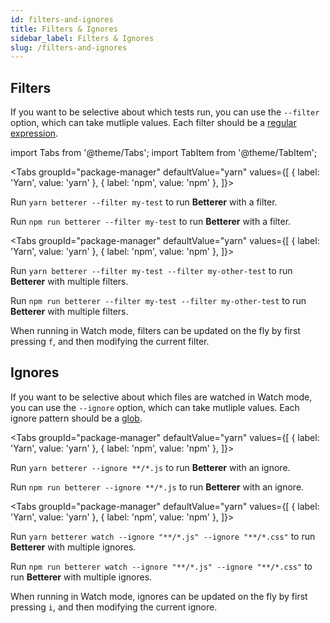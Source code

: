 ```yaml
---
id: filters-and-ignores
title: Filters & Ignores
sidebar_label: Filters & Ignores
slug: /filters-and-ignores
---
```


## Filters

If you want to be selective about which tests run, you can use the `--filter` option, which can take mutliple values. Each filter should be a [regular expression](https://developer.mozilla.org/en-US/docs/Web/JavaScript/Guide/Regular_Expressions).

import Tabs from '@theme/Tabs';
import TabItem from '@theme/TabItem';

<!-- prettier-ignore -->
<Tabs
  groupId="package-manager"
  defaultValue="yarn"
  values={[
    { label: 'Yarn', value: 'yarn' },
    { label: 'npm', value: 'npm' },
  ]}>
  <TabItem
    value="yarn">

Run `yarn betterer --filter my-test` to run **Betterer** with a filter.

  </TabItem>
  <TabItem
    value="npm">

Run `npm run betterer --filter my-test` to run **Betterer** with a filter.

  </TabItem>
</Tabs>

<!-- prettier-ignore -->
<Tabs
  groupId="package-manager"
  defaultValue="yarn"
  values={[
    { label: 'Yarn', value: 'yarn' },
    { label: 'npm', value: 'npm' },
  ]}>
  <TabItem
    value="yarn">

Run `yarn betterer --filter my-test --filter my-other-test` to run **Betterer** with multiple filters.

  </TabItem>
  <TabItem
    value="npm">

Run `npm run betterer --filter my-test --filter my-other-test` to run **Betterer** with multiple filters.

  </TabItem>
</Tabs>

When running in Watch mode, filters can be updated on the fly by first pressing `f`, and then modifying the current filter.

## Ignores

If you want to be selective about which files are watched in Watch mode, you can use the `--ignore` option, which can take mutliple values. Each ignore pattern should be a [glob](https://www.npmjs.com/package/glob#glob-primer).

<!-- prettier-ignore -->
<Tabs
  groupId="package-manager"
  defaultValue="yarn"
  values={[
    { label: 'Yarn', value: 'yarn' },
    { label: 'npm', value: 'npm' },
  ]}>
  <TabItem
    value="yarn">

Run `yarn betterer --ignore **/*.js` to run **Betterer** with an ignore.

  </TabItem>
  <TabItem
    value="npm">

Run `npm run betterer --ignore **/*.js` to run **Betterer** with an ignore.

  </TabItem>
</Tabs>

<!-- prettier-ignore -->
<Tabs
  groupId="package-manager"
  defaultValue="yarn"
  values={[
    { label: 'Yarn', value: 'yarn' },
    { label: 'npm', value: 'npm' },
  ]}>
  <TabItem
    value="yarn">

Run `yarn betterer watch --ignore "**/*.js" --ignore "**/*.css"` to run **Betterer** with multiple ignores.

  </TabItem>
  <TabItem
    value="npm">

Run `npm run betterer watch --ignore "**/*.js" --ignore "**/*.css"` to run **Betterer** with multiple ignores.

  </TabItem>
</Tabs>

When running in Watch mode, ignores can be updated on the fly by first pressing `i`, and then modifying the current ignore.
